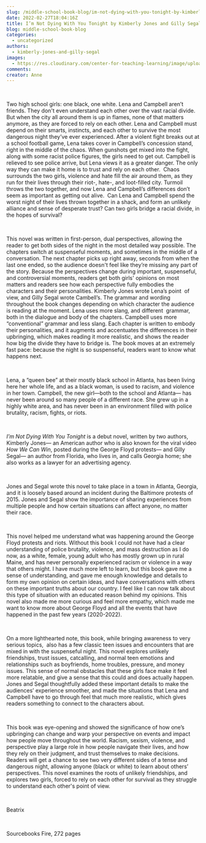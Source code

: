 ```yaml
---
slug: /middle-school-book-blog/im-not-dying-with-you-tonight-by-kimberly-jones-and-gilly-segal
date: 2022-02-27T18:04:16Z
title: I’m Not Dying With You Tonight by Kimberly Jones and Gilly Segal
blog: middle-school-book-blog
categories:
  - uncategorized
authors:
  - kimberly-jones-and-gilly-segal
images:
  - https://res.cloudinary.com/center-for-teaching-learning/image/upload/v1659658776/Im-Not-Dying-with-You-Tonight-677x1024.jpeg.jpg
comments:
creator: Anne
---
```


<div class="wp-block-image"><figure class="alignleft size-large is-resized"/></div>
<!-- /wp:image --><br /><!-- wp:paragraph -->
<p>Two high school girls: one black, one white. Lena and Campbell aren’t friends. They don't even understand each other over the vast racial divide. But when the city all around them is up in flames, none of that matters anymore, as they are forced to rely on each other. Lena and Campbell must depend on their smarts, instincts, and each other to survive the most dangerous night they’ve ever experienced. After a violent fight breaks out at a school football game, Lena takes cover in Campbell’s concession stand, right in the middle of the chaos. When gunshots get mixed into the fight, along with some racist police figures, the girls need to get out. Campbell is relieved to see police arrive, but Lena views it as a greater danger. The only way they can make it home is to trust and rely on each other.  Chaos surrounds the two girls, violence and hate fill the air around them, as they run for their lives through their riot-, hate-, and loot-filled city. Turmoil throws the two together, and now Lena and Campbell’s differences don’t seem as important as getting out alive.  Can Lena and Campbell spend the worst night of their lives thrown together in a shack, and form an unlikely alliance and sense of desperate trust? Can two girls bridge a racial divide, in the hopes of survival?   </p>
<!-- /wp:paragraph --><br /><!-- wp:paragraph -->
<p>This novel was written in first-person, dual perspectives, allowing the reader to get both sides of the night in the most detailed way possible. The chapters switch at suspenseful moments, and sometimes in the middle of a conversation. The next chapter picks up right away, seconds from when the last one ended, so the audience doesn't feel like they’re missing any part of the story. Because the perspectives change during important, suspenseful, and controversial moments, readers get both girls' opinions on most matters and readers see how each perspective fully embodies the characters and their personalities. Kimberly Jones wrote Lena’s point  of view, and Gilly Segal wrote Cambell’s. The grammar and wording throughout the book changes depending on which character the audience is reading at the moment. Lena uses more slang, and different  grammar, both in the dialogue and body of the chapters. Campbell uses more “conventional” grammar and less slang. Each chapter is written to embody their personalities, and it augments and accentuates the differences in their upbringing, which makes reading it more realistic, and shows the reader how big the divide they have to bridge is. The book moves at an extremely fast pace: because the night is so suspenseful, readers want to know what happens next.</p>
<!-- /wp:paragraph --><br /><!-- wp:paragraph -->
<p>Lena, a “queen bee” at their mostly black school in Atlanta, has been living here her whole life, and as a black woman, is used to racism, and violence in her town. Campbell, the new girl—both to the school and Atlanta— has never been around so many people of a different race. She grew up in a highly white area, and has never been in an environment filled with police brutality, racism, fights, or riots.</p>
<!-- /wp:paragraph --><br /><!-- wp:paragraph -->
<p><em>I’m Not Dying With You Tonight </em>is a debut novel, written by two authors, Kimberly Jones— an American author who is also known for the viral video <em>How We Can Win</em>,<em> </em>posted during the George Floyd protests— and Gilly Segal— an author from Florida, who lives in, and calls Georgia home; she also works as a lawyer for an advertising agency.</p>
<!-- /wp:paragraph --><br /><!-- wp:paragraph -->
<p>Jones and Segal wrote this novel to take place in a town in Atlanta, Georgia, and it is loosely based around an incident during the Baltimore protests of 2015. Jones and Segal show the importance of sharing experiences from multiple people and how certain situations can affect anyone, no matter their race.</p>
<!-- /wp:paragraph --><br /><!-- wp:paragraph -->
<p>This novel helped me understand what was happening around the George Floyd protests and riots. Without this book I could not have had a clear understanding of police brutality, violence, and mass destruction as I do now, as a white, female, young adult who has mostly grown up in rural Maine, and has never personally experienced racism or violence in a way that others might. I have much more left to learn, but this book gave me a sense of understanding, and gave me enough knowledge and details to form my own opinion on certain ideas, and have conversations with others on these important truths about our country. I feel like I can now talk about this type of situation with an educated reason behind my opinions. This novel also made me more curious and feel more empathy, which made me want to know more about George Floyd and all the events that have happened in the past few years (2020-2022).</p>
<!-- /wp:paragraph --><br /><!-- wp:paragraph -->
<p>On a more lighthearted note, this book, while bringing awareness to very serious topics,  also has a few classic teen issues and encounters that are mixed in with the suspenseful night. This novel explores unlikely friendships, trust issues, catcalling, and normal teen emotions and relationships such as boyfriends, home troubles, pressure, and money issues. This sense of normal obstacles that these girls face make it feel more relatable, and give a sense that this could and does actually happen. Jones and Segal thoughtfully added these important details to make the audiences’ experience smoother, and made the situations that Lena and Campbell have to go through feel that much more realistic, which gives readers something to connect to the characters about. </p>
<!-- /wp:paragraph --><br /><!-- wp:paragraph -->
<p>This book was eye-opening and showed the significance of how one’s upbringing can change and warp your perspective on events and impact how people move throughout the world. Racism, sexism, violence, and perspective play a large role in how people navigate their lives, and how they rely on their judgment, and trust themselves to make decisions. Readers will get a chance to see two very different sides of a tense and dangerous night, allowing anyone (black or white) to learn about others’ perspectives. This novel examines the roots of unlikely friendships, and explores two girls, forced to rely on each other for survival as they struggle to understand each other's point of view.</p>
<!-- /wp:paragraph --><br /><!-- wp:paragraph -->
<p>Beatrix</p>
<!-- /wp:paragraph --><br /><!-- wp:paragraph -->
<p>Sourcebooks Fire, 272 pages</p>
<!-- /wp:paragraph -->
